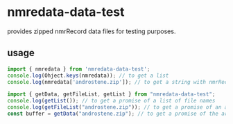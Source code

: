 # nmredata-data-test

provides zipped nmrRecord data files for testing purposes.

## usage

```js
import { nmredata } from 'nmredata-data-test';
console.log(Ohject.keys(nmredata)); // to get a list
console.log(nmredata['androstene.zip']); // to get a string with nmrRecord data

import { getData, getFileList, getList } from "nmredata-data-test";
console.log(getList()); // to get a promise of a list of file names
console.log(getFileList("androstene.zip")); // to get a promise of an array of fileList (content of the nmrRecord).
const buffer = getData("androstene.zip"); // to get a promise of the arrayBuffer of the file.
```
